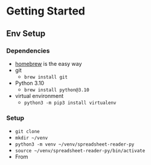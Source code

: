 # Getting Started

## Env Setup
### Dependencies
* [homebrew](https://brew.sh/) is the easy way
* git
  * `brew install git`
* Python 3.10 
  * `brew install python@3.10`
* virtual environment
  * `python3 -m pip3 install virtualenv`
### Setup
* `git clone `
* `mkdir ~/venv`
* `python3 -m venv ~/venv/spreadsheet-reader-py`
* `source ~/venv/spreadsheet-reader-py/bin/activate`
* From
